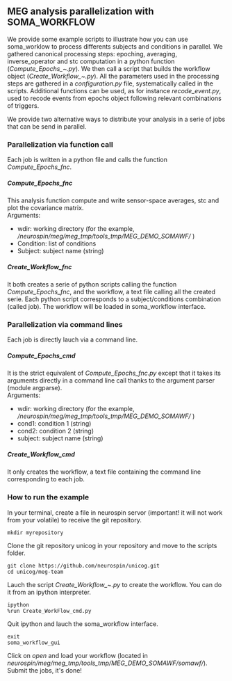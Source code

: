 ## MEG analysis parallelization with SOMA_WORKFLOW

We provide some example scripts to illustrate how you can use soma_worklow to process differents subjects and conditions in parallel.
We gathered canonical processing steps: epoching, averaging, inverse_operator and stc computation in a python function (*Compute_Epochs_~.py*).
We then call a script that builds the workflow object (*Create_Workflow_~.py*).
All the parameters used in the processing steps are gathered in a *configuration.py* file, systematically called in the scripts.
Additional functions can be used, as for instance *recode_event.py*, used to recode events from epochs object following relevant combinations of triggers.

We provide two alternative ways to distribute your analysis in a serie of jobs that can be send in parallel.

### Parallelization via function call
Each job is written in a python file and calls the function *Compute_Epochs_fnc*.

##### Compute_Epochs_fnc 
This analysis function compute and write sensor-space averages, stc and plot the  covariance matrix. <br />
Arguments: <br />
  * wdir: working directory (for the example, */neurospin/meg/meg_tmp/tools_tmp/MEG_DEMO_SOMAWF/* )
  * Condition: list of conditions 
  * Subject: subject name (string)

##### Create_Workflow_fnc
It both creates a serie of python scripts calling the function *Compute_Epochs_fnc*, and the workflow, a text file calling all the created serie. Each python script corresponds to a subject/conditions combination (called job). The workflow will be loaded in soma_workflow interface.

### Parallelization via command lines
Each job is directly lauch via a command line.

##### Compute_Epochs_cmd
It is the strict equivalent of *Compute_Epochs_fnc.py* except that it takes its arguments directly in a command line call thanks to the argument parser (module argparse).<br />
Arguments: <br />
  * wdir: working directory (for the example, */neurospin/meg/meg_tmp/tools_tmp/MEG_DEMO_SOMAWF/* )
  * cond1: condition 1 (string)
  * cond2: condition 2 (string)
  * subject: subject name (string)

##### Create_Workflow_cmd
It only creates the workflow, a text file containing the command line corresponding to each job.

### How to run the example
In your terminal, create a file in neurospin servor (important! it will not work from your volatile) to receive the git repository.

    mkdir myrepository

Clone the git repository unicog in your repository and move to the scripts folder.

    git clone https://github.com/neurospin/unicog.git
    cd unicog/meg-team

Lauch the script *Create_Workflow_~.py* to create the workflow. You can do it from an ipython interpreter.

    ipython
    %run Create_WorkFlow_cmd.py
    
Quit ipython and lauch the soma_workflow interface.

    exit
    soma_workflow_gui

Click on *open* and load your workflow (located in *neurospin/meg/meg_tmp/tools_tmp/MEG_DEMO_SOMAWF/somawf/*). Submit the jobs, it's done!


